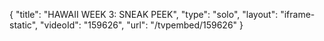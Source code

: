 {
    "title": "HAWAII WEEK 3: SNEAK PEEK",
    "type": "solo",
    "layout": "iframe-static",
    "videoId": "159626",
    "url": "\/tvpembed\/159626"
}